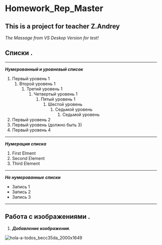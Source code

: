 # Homework_Rep_Master
**This is a project for teacher Z.Andrey**
--------------------------
*The Massage from VS Deskop Version for test!*

## Списки .
--------------------------
***Нумерованный и уровневый список***
1. Первый уровень 1
    1. Второй уровень 1
        1. Третий уровень 1
            1. Четвертый уровень 1
                1. Пятый уровень 1
                    1. Шестой уровень
                        1. Седьмой уровень
                            1. Седьмой уровень
2. Первый уровень 2
2. Первый уровень (должно быть 3)
4. Первый уровень 4

--------------------------
***Нумерация списка***
1. First Elment
2. Second Element
3. Third Element
---------------------------
 ***Не нумерованные списки***
* Запись 1
* Запись 2
* Запись 3 
------------------------------
 ## Работа с изображениями .
1. ***Добавление изображения***. 
            
![hola-a-todos_becc35da_2000x1649](https://user-images.githubusercontent.com/109942162/181155578-1af2bf0e-b37c-425c-b923-1c515e94ef04.jpg)

